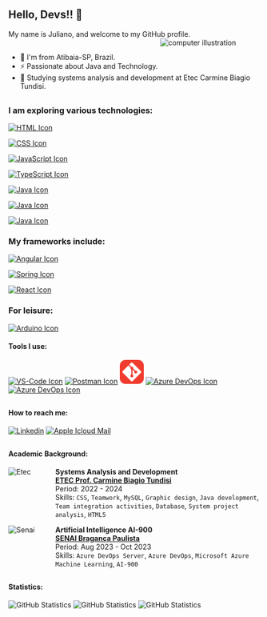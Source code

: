 ## Hello, Devs!! 👋

My name is Juliano, and welcome to my GitHub profile. <img src="https://raw.githubusercontent.com/MicaelliMedeiros/micaellimedeiros/master/image/computer-illustration.png" alt="computer illustration" min-width="200px" max-width="200px" width="200px" align="right">

##

- 🔰  I'm from Atibaia-SP, Brazil.
- ⚡ Passionate about Java and Technology.
- 🧠 Studying systems analysis and development at Etec Carmine Biagio Tundisi.

##

### I am exploring various technologies:

[![HTML Icon](https://skillicons.dev/icons?i=html)](https://developer.mozilla.org/pt-BR/docs/Web/HTML)

[![CSS Icon](https://skillicons.dev/icons?i=css)](https://developer.mozilla.org/pt-BR/docs/Web/CSS)

[![JavaScript Icon](https://skillicons.dev/icons?i=js)](https://developer.mozilla.org/pt-BR/docs/Web/JavaScript)

[![TypeScript Icon](https://skillicons.dev/icons?i=ts)](https://www.typescriptlang.org/pt/)

[![Java Icon](https://skillicons.dev/icons?i=java)](https://apache.com)

[![Java Icon](https://skillicons.dev/icons?i=cpp)](https://apache.com)

[![Java Icon](https://skillicons.dev/icons?i=php)](https://apache.com)

### My frameworks include:

[![Angular Icon](https://skillicons.dev/icons?i=angular)](https://pt-br.react.dev)

[![Spring Icon](https://skillicons.dev/icons?i=spring)](https://spring.io)

[![React Icon](https://skillicons.dev/icons?i=react)](https://pt-br.legacy.reactjs.org/docs/getting-started.html)

### For leisure:

[![Arduino Icon](https://skillicons.dev/icons?i=arduino)](https://arduino.com)

#### Tools I use:
[<img height="48px" width="48px" alt="VS-Code Icon" src="https://skillicons.dev/icons?i=vscode"/>](https://code.visualstudio.com)
[<img height="48px" width="48px" alt="Postman Icon" src="https://i.postimg.cc/QNyBTNVk/postman.png"/>](https://www.postman.com)
[<img height="48px" width="48px" alt="Git Icon" src="https://raw.githubusercontent.com/tandpfun/skill-icons/main/icons/Git.svg"/>](https://git-scm.com)
[<img height="48px" width="48px" alt="Azure DevOps Icon" src="https://skillicons.dev/icons?i=azure"/>](https://azure.microsoft.com/pt-br/products/devops/)
[<img height="48px" width="48px" alt="Azure DevOps Icon" src="https://skillicons.dev/icons?i=docker"/>](https://azure.microsoft.com/pt-br/products/devops/)
##

#### How to reach me:
[<img alt="Linkedin" src="https://img.shields.io/badge/-linkedin-%230077B5?style=for-the-badge&logo=linkedin&logoColor=white"/>](https://www.linkedin.com/in/juliano-santos-590345257?utm_source=share&utm_campaign=share_via&utm_content=profile&utm_medium=ios_app)
[<img alt="Apple Icloud Mail" src="https://img.shields.io/badge/mail-FFFFFF?style=for-the-badge&logo=apple&logoColor=black"/>](mailto:Juliano.santos88@icloud.com)

##

#### Academic Background:

[<img align="left" height="94px" width="94px" alt="Etec" src="https://encrypted-tbn0.gstatic.com/images?q=tbn:ANd9GcSJKD-WQPvQrM1mJW9oFmHYn2fRvQwbnFbvsQ&usqp=CAU"/>](https://etec.carmine/)
**Systems Analysis and Development** \
[**ETEC Prof. Carmine Biagio Tundisi**](https://etec.carmine/) \
Period: 2022 - 2024 \
Skills: `CSS`, `Teamwork`, `MySQL`, `Graphic design`, `Java development`, `Team integration activities`, `Database`, `System project analysis`, `HTML5`

[<img align="left" height="94px" width="94px" alt="Senai" src="https://encrypted-tbn0.gstatic.com/images?q=tbn:ANd9GcRUjpsqJvahtYAD5J0mjVEAah7TgcBQkzKxSA&usqp=CAU"/>](https://senai-sp.br/)
**Artificial Intelligence AI-900** \
[**SENAI Bragança Paulista**](https://senai-sp.br/) \
Period: Aug 2023 - Oct 2023 \
Skills: `Azure DevOps Server`, `Azure DevOps`, `Microsoft Azure Machine Learning`, `AI-900`

##

#### Statistics:
<img height="180px" alt="GitHub Statistics" src="https://github-readme-stats.vercel.app/api/top-langs/?username=DSantosxTech&layout=compact&langs_count=7&theme=radical"/>
<img height="180px" alt="GitHub Statistics" src="https://github-readme-stats.vercel.app/api/?username=DSantosxTech&show_icons=true&include_all_commits=true&theme=radical"/>
<img height="153px" alt="GitHub Statistics" src="http://github-readme-streak-stats.herokuapp.com/?user=DSantosxTech&amp;theme=radical"/>

